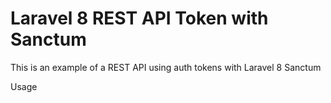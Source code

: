 <h1>Laravel 8 REST API Token with Sanctum</h1>
This is an example of a REST API using auth tokens with Laravel 8 Sanctum

Usage
